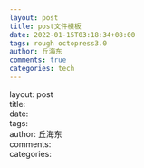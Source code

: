 ```yaml
---
layout: post
title: post文件模板
date: 2022-01-15T03:18:34+08:00
tags: rough octopress3.0
author: 丘海东
comments: true
categories: tech
---
```



layout: post  
title:   
date:   
tags:   
author: 丘海东  
comments:   
categories:   

